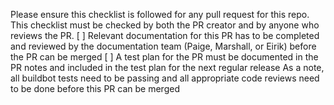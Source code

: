 Please ensure this checklist is followed for any pull request for this repo. This checklist must be checked by both the PR creator and by anyone who reviews the PR.
[ ] Relevant documentation for this PR has to be completed and reviewed by the documentation team (Paige, Marshall, or Eirik) before the PR can be merged
[ ] A test plan for the PR must be documented in the PR notes and included in the test plan for the next regular release
As a note, all buildbot tests need to be passing and all appropriate code reviews need to be done before this PR can be merged
